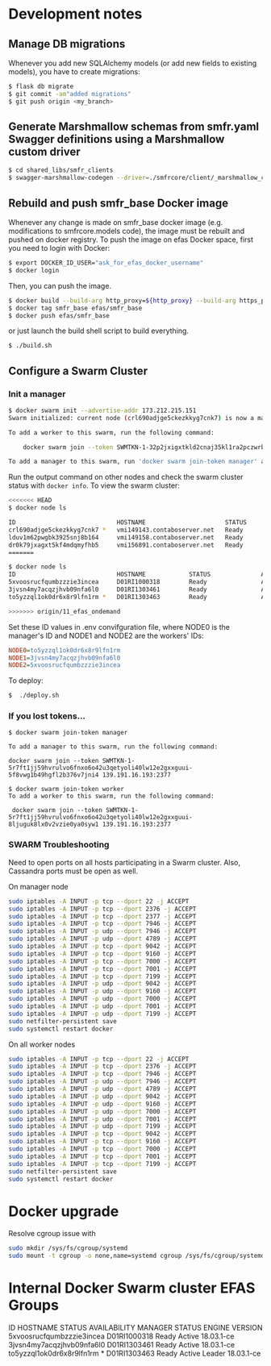 # Development notes

## Manage DB migrations

Whenever you add new SQLAlchemy models (or add new fields to existing models), you have to create migrations:

```bash
$ flask db migrate
$ git commit -am"added migrations"
$ git push origin <my_branch>
```

## Generate Marshmallow schemas from smfr.yaml Swagger definitions using a Marshmallow custom driver

```bash
$ cd shared_libs/smfr_clients
$ swagger-marshmallow-codegen --driver=./smfrcore/client/_marshmallow_custom.py:CustomDriver ../../rest_server/src/swagger/smfr.yaml > ./smfrcore/client/marshmallow.py
```

## Rebuild and push smfr_base Docker image

Whenever any change is made on smfr_base docker image (e.g. modifications to smfrcore.models
code), the image must be rebuilt and pushed on docker registry.
To push the image on efas Docker space, first you need to login with Docker:

```bash
$ export DOCKER_ID_USER="ask_for_efas_docker_username"
$ docker login
```

Then, you can push the image.
```bash
$ docker build --build-arg http_proxy=${http_proxy} --build-arg https_proxy=${http_proxy} -t smfr_base base_docker/.
$ docker tag smfr_base efas/smfr_base
$ docker push efas/smfr_base
```

or just launch the build shell script to build everything.

```bash
$ ./build.sh
```

## Configure a Swarm Cluster

### Init a manager

```bash
$ docker swarm init --advertise-addr 173.212.215.151
Swarm initialized: current node (crl690adjge5ckezkkyg7cnk7) is now a manager.

To add a worker to this swarm, run the following command:

    docker swarm join --token SWMTKN-1-32p2jxigxtkld2cnaj35kl1ra2pczwrbrgqlahje2yj6z1tkuq-4nbm1luuhrd1tseu0qw1bly65 173.212.215.151:2377

To add a manager to this swarm, run 'docker swarm join-token manager' and follow the instructions.
```

Run the output command on other nodes and check the swarm cluster status with `docker info`.
To view the swarm cluster:

```bash
<<<<<<< HEAD
$ docker node ls

ID                            HOSTNAME                      STATUS              AVAILABILITY        MANAGER STATUS
crl690adjge5ckezkkyg7cnk7 *   vmi149143.contaboserver.net   Ready               Active              Leader
lduv1m62pwgbk3925snj8b164     vmi149158.contaboserver.net   Ready               Active
dr0k79jxagxt5kf4mdqmyfhb5     vmi156891.contaboserver.net   Ready               Active
=======

$ docker node ls
ID                            HOSTNAME            STATUS              AVAILABILITY        MANAGER STATUS      ENGINE VERSION
5xvoosrucfqumbzzzie3incea     D01RI1000318        Ready               Active                                  18.03.1-ce
3jvsn4my7acqzjhvb09nfa6l0     D01RI1303461        Ready               Active                                  18.03.1-ce
to5yzzql1ok0dr6x8r9lfn1rm *   D01RI1303463        Ready               Active              Leader              18.03.1-ce

>>>>>>> origin/11_efas_ondemand
```

Set these ID values in .env convifguration file, where NODE0 is the manager's ID and NODE1 and NODE2 are the workers' IDs:

```ini
NODE0=to5yzzql1ok0dr6x8r9lfn1rm
NODE1=3jvsn4my7acqzjhvb09nfa6l0
NODE2=5xvoosrucfqumbzzzie3incea
```

To deploy:

```bash
$  ./deploy.sh
```


### If you lost tokens...

```
$ docker swarm join-token manager

To add a manager to this swarm, run the following command:

docker swarm join --token SWMTKN-1-5r7ft1jj59hvrulvo6fnxo6o42u3qetyoli40lw12e2gxxguui-5f8vwg1b49hgfl2b376v7jni4 139.191.16.193:2377
```

```
$ docker swarm join-token worker
To add a worker to this swarm, run the following command:

 docker swarm join --token SWMTKN-1-5r7ft1jj59hvrulvo6fnxo6o42u3qetyoli40lw12e2gxxguui-8ljuguk8lx0v2vzie0ya0syw1 139.191.16.193:2377
```


### SWARM Troubleshooting

Need to open ports on all hosts participating in a Swarm cluster.
Also, Cassandra ports must be open as well.

On manager node

```bash
sudo iptables -A INPUT -p tcp --dport 22 -j ACCEPT
sudo iptables -A INPUT -p tcp --dport 2376 -j ACCEPT
sudo iptables -A INPUT -p tcp --dport 2377 -j ACCEPT
sudo iptables -A INPUT -p tcp --dport 7946 -j ACCEPT
sudo iptables -A INPUT -p udp --dport 7946 -j ACCEPT
sudo iptables -A INPUT -p udp --dport 4789 -j ACCEPT
sudo iptables -A INPUT -p tcp --dport 9042 -j ACCEPT
sudo iptables -A INPUT -p tcp --dport 9160 -j ACCEPT
sudo iptables -A INPUT -p tcp --dport 7000 -j ACCEPT
sudo iptables -A INPUT -p tcp --dport 7001 -j ACCEPT
sudo iptables -A INPUT -p tcp --dport 7199 -j ACCEPT
sudo iptables -A INPUT -p udp --dport 9042 -j ACCEPT
sudo iptables -A INPUT -p udp --dport 9160 -j ACCEPT
sudo iptables -A INPUT -p udp --dport 7000 -j ACCEPT
sudo iptables -A INPUT -p udp --dport 7001 -j ACCEPT
sudo iptables -A INPUT -p udp --dport 7199 -j ACCEPT
sudo netfilter-persistent save
sudo systemctl restart docker
```

On all worker nodes

```bash
sudo iptables -A INPUT -p tcp --dport 22 -j ACCEPT
sudo iptables -A INPUT -p tcp --dport 2376 -j ACCEPT
sudo iptables -A INPUT -p tcp --dport 7946 -j ACCEPT
sudo iptables -A INPUT -p udp --dport 7946 -j ACCEPT
sudo iptables -A INPUT -p udp --dport 4789 -j ACCEPT
sudo iptables -A INPUT -p udp --dport 9042 -j ACCEPT
sudo iptables -A INPUT -p udp --dport 9160 -j ACCEPT
sudo iptables -A INPUT -p udp --dport 7000 -j ACCEPT
sudo iptables -A INPUT -p udp --dport 7001 -j ACCEPT
sudo iptables -A INPUT -p udp --dport 7199 -j ACCEPT
sudo iptables -A INPUT -p tcp --dport 9042 -j ACCEPT
sudo iptables -A INPUT -p tcp --dport 9160 -j ACCEPT
sudo iptables -A INPUT -p tcp --dport 7000 -j ACCEPT
sudo iptables -A INPUT -p tcp --dport 7001 -j ACCEPT
sudo iptables -A INPUT -p tcp --dport 7199 -j ACCEPT
sudo netfilter-persistent save
sudo systemctl restart docker
```

# Docker upgrade

Resolve cgroup issue with

```bash
sudo mkdir /sys/fs/cgroup/systemd
sudo mount -t cgroup -o none,name=systemd cgroup /sys/fs/cgroup/systemd
```


# Internal Docker Swarm cluster EFAS Groups


ID                            HOSTNAME            STATUS              AVAILABILITY        MANAGER STATUS      ENGINE VERSION
5xvoosrucfqumbzzzie3incea     D01RI1000318        Ready               Active                                  18.03.1-ce
3jvsn4my7acqzjhvb09nfa6l0     D01RI1303461        Ready               Active                                  18.03.1-ce
to5yzzql1ok0dr6x8r9lfn1rm *   D01RI1303463        Ready               Active              Leader              18.03.1-ce
